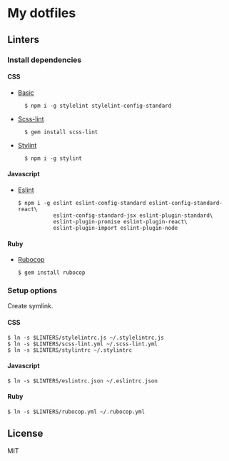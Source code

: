 My dotfiles
===========

Linters
-------

### Install dependencies


#### CSS

* [Basic](https://stylelint.io)

        $ npm i -g stylelint stylelint-config-standard

* [Scss-lint](https://github.com/brigade/scss-lint)

        $ gem install scss-lint

* [Stylint](https://github.com/SimenB/stylint)

        $ npm i -g stylint

#### Javascript

  * [Eslint](http://eslint.org/)

        $ npm i -g eslint eslint-config-standard eslint-config-standard-react\
                   eslint-config-standard-jsx eslint-plugin-standard\
                   eslint-plugin-promise eslint-plugin-react\
                   eslint-plugin-import eslint-plugin-node
#### Ruby

  * [Rubocop](http://rubocop.readthedocs.io)

        $ gem install rubocop

### Setup options

Create symlink.

#### CSS

    $ ln -s $LINTERS/stylelintrc.js ~/.stylelintrc.js
    $ ln -s $LINTERS/scss-lint.yml ~/.scss-lint.yml
    $ ln -s $LINTERS/stylintrc ~/.stylintrc

#### Javascript

    $ ln -s $LINTERS/eslintrc.json ~/.eslintrc.json

#### Ruby

    $ ln -s $LINTERS/rubocop.yml ~/.rubocop.yml

License
-------

MIT
